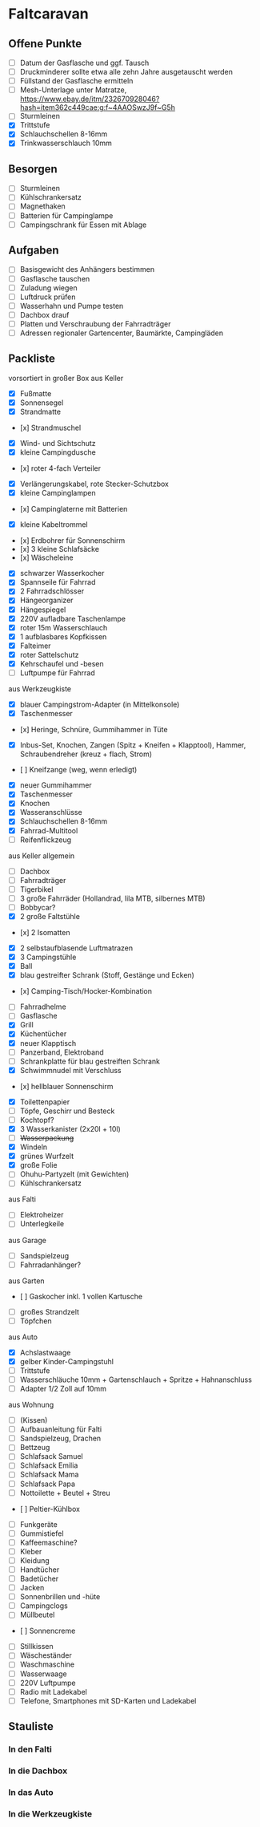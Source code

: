 # Faltcaravan

## Offene Punkte

- [ ] Datum der Gasflasche und ggf. Tausch
- [ ] Druckminderer sollte etwa alle zehn Jahre ausgetauscht werden
- [ ] Füllstand der Gasflasche ermitteln
- [ ] Mesh-Unterlage unter Matratze, https://www.ebay.de/itm/232670928046?hash=item362c449cae:g:f~4AAOSwzJ9f~G5h
- [ ] Sturmleinen
- [X] Trittstufe
- [X] Schlauchschellen 8-16mm
- [X] Trinkwasserschlauch 10mm

## Besorgen

- [ ] Sturmleinen
- [ ] Kühlschrankersatz
- [ ] Magnethaken
- [ ] Batterien für Campinglampe
- [ ] Campingschrank für Essen mit Ablage

## Aufgaben

- [ ] Basisgewicht des Anhängers bestimmen
- [ ] Gasflasche tauschen
- [ ] Zuladung wiegen
- [ ] Luftdruck prüfen
- [ ] Wasserhahn und Pumpe testen
- [ ] Dachbox drauf
- [ ] Platten und Verschraubung der Fahrradträger
- [ ] Adressen regionaler Gartencenter, Baumärkte, Campingläden

## Packliste

vorsortiert in großer Box aus Keller

- [x] Fußmatte
- [x] Sonnensegel
- [x] Strandmatte
- [x] Strandmuschel
- [x] Wind- und Sichtschutz
- [x] kleine Campingdusche
- [x] roter 4-fach Verteiler
- [x] Verlängerungskabel, rote Stecker-Schutzbox
- [x] kleine Campinglampen
- [x] Campinglaterne mit Batterien
- [x] kleine Kabeltrommel
- [x] Erdbohrer für Sonnenschirm
- [x] 3 kleine Schlafsäcke
- [x] Wäscheleine
- [x] schwarzer Wasserkocher
- [x] Spannseile für Fahrrad
- [x] 2 Fahrradschlösser
- [x] Hängeorganizer
- [x] Hängespiegel
- [x] 220V aufladbare Taschenlampe
- [x] roter 15m Wasserschlauch
- [x] 1 aufblasbares Kopfkissen
- [x] Falteimer
- [x] roter Sattelschutz
- [x] Kehrschaufel und -besen
- [ ] Luftpumpe für Fahrrad

aus Werkzeugkiste

- [x] blauer Campingstrom-Adapter (in Mittelkonsole)
- [x] Taschenmesser
- [x] Heringe, Schnüre, Gummihammer in Tüte
- [x] Inbus-Set, Knochen, Zangen (Spitz + Kneifen + Klapptool), Hammer, Schraubendreher (kreuz + flach, Strom)
- [ ] Kneifzange (weg, wenn erledigt)
- [x] neuer Gummihammer
- [x] Taschenmesser
- [x] Knochen
- [x] Wasseranschlüsse
- [x] Schlauchschellen 8-16mm
- [x] Fahrrad-Multitool
- [ ] Reifenflickzeug

aus Keller allgemein

- [ ] Dachbox
- [ ] Fahrradträger
- [ ] Tigerbikel
- [ ] 3 große Fahrräder (Hollandrad, lila MTB, silbernes MTB)
- [ ] Bobbycar?
- [x] 2 große Faltstühle
- [x] 2 Isomatten
- [x] 2 selbstaufblasende Luftmatrazen
- [x] 3 Campingstühle
- [x] Ball
- [x] blau gestreifter Schrank (Stoff, Gestänge und Ecken)
- [x] Camping-Tisch/Hocker-Kombination
- [ ] Fahrradhelme
- [ ] Gasflasche
- [x] Grill
- [x] Küchentücher
- [x] neuer Klapptisch
- [ ] Panzerband, Elektroband
- [ ] Schrankplatte für blau gestreiften Schrank
- [x] Schwimmnudel mit Verschluss
- [x] hellblauer Sonnenschirm
- [x] Toilettenpapier
- [ ] Töpfe, Geschirr und Besteck
- [ ] Kochtopf?
- [x] 3 Wasserkanister (2x20l + 10l)
- [ ] ~~Wasserpackung~~
- [x] Windeln
- [x] grünes Wurfzelt
- [x] große Folie
- [ ] Ohuhu-Partyzelt (mit Gewichten)
- [ ] Kühlschrankersatz

aus Falti

- [ ] Elektroheizer
- [ ] Unterlegkeile

aus Garage

- [ ] Sandspielzeug
- [ ] Fahrradanhänger?

aus Garten

- [ ] Gaskocher inkl. 1 vollen Kartusche
- [ ] großes Strandzelt
- [ ] Töpfchen

aus Auto

- [x] Achslastwaage
- [x] gelber Kinder-Campingstuhl
- [ ] Trittstufe
- [ ] Wasserschläuche 10mm + Gartenschlauch + Spritze + Hahnanschluss
- [ ] Adapter 1/2 Zoll auf 10mm

aus Wohnung

- [ ] (Kissen)
- [ ] Aufbauanleitung für Falti
- [ ] Sandspielzeug, Drachen
- [ ] Bettzeug
- [ ] Schlafsack Samuel
- [ ] Schlafsack Emilia
- [ ] Schlafsack Mama
- [ ] Schlafsack Papa
- [ ] Nottoilette + Beutel + Streu
- [ ] Peltier-Kühlbox
- [ ] Funkgeräte
- [ ] Gummistiefel
- [ ] Kaffeemaschine?
- [ ] Kleber
- [ ] Kleidung
- [ ] Handtücher
- [ ] Badetücher
- [ ] Jacken
- [ ] Sonnenbrillen und -hüte
- [ ] Campingclogs
- [ ] Müllbeutel
- [ ] Sonnencreme
- [ ] Stillkissen
- [ ] Wäscheständer
- [ ] Waschmaschine
- [ ] Wasserwaage
- [ ] 220V Luftpumpe
- [ ] Radio mit Ladekabel
- [ ] Telefone, Smartphones mit SD-Karten und Ladekabel

## Stauliste

### In den Falti

### In die Dachbox

### In das Auto

### In die Werkzeugkiste

